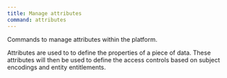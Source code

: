 ```yaml
---
title: Manage attributes
command: attributes
---
```


Commands to manage attributes within the platform.

Attributes are used to to define the properties of a piece of data. These attributes will then be
used to define the access controls based on subject encodings and entity entitlements.
